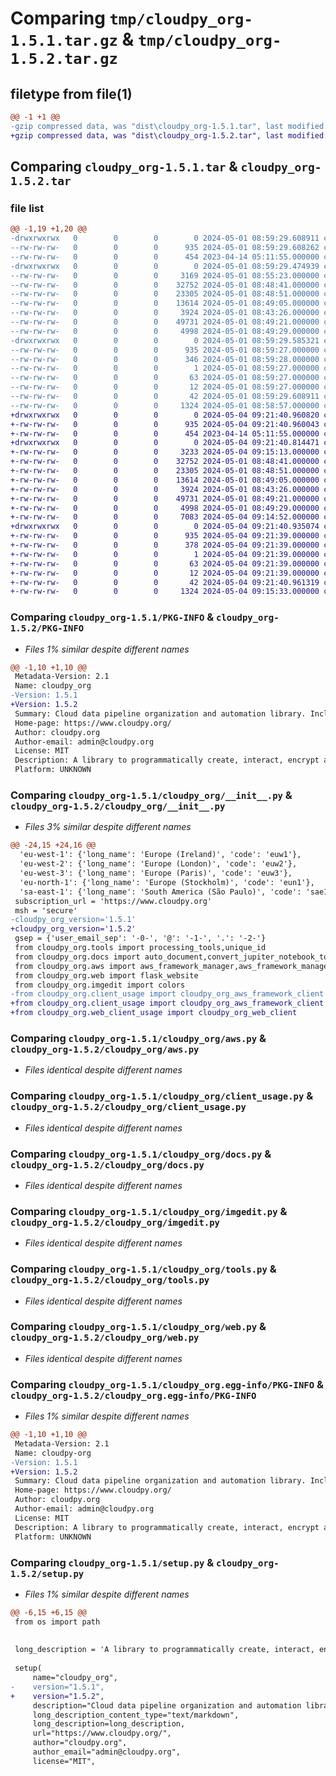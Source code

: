 # Comparing `tmp/cloudpy_org-1.5.1.tar.gz` & `tmp/cloudpy_org-1.5.2.tar.gz`

## filetype from file(1)

```diff
@@ -1 +1 @@
-gzip compressed data, was "dist\cloudpy_org-1.5.1.tar", last modified: Wed May  1 08:59:29 2024, max compression
+gzip compressed data, was "dist\cloudpy_org-1.5.2.tar", last modified: Sat May  4 09:21:40 2024, max compression
```

## Comparing `cloudpy_org-1.5.1.tar` & `cloudpy_org-1.5.2.tar`

### file list

```diff
@@ -1,19 +1,20 @@
-drwxrwxrwx   0        0        0        0 2024-05-01 08:59:29.608911 cloudpy_org-1.5.1/
--rw-rw-rw-   0        0        0      935 2024-05-01 08:59:29.608262 cloudpy_org-1.5.1/PKG-INFO
--rw-rw-rw-   0        0        0      454 2023-04-14 05:11:55.000000 cloudpy_org-1.5.1/README.md
-drwxrwxrwx   0        0        0        0 2024-05-01 08:59:29.474939 cloudpy_org-1.5.1/cloudpy_org/
--rw-rw-rw-   0        0        0     3169 2024-05-01 08:55:23.000000 cloudpy_org-1.5.1/cloudpy_org/__init__.py
--rw-rw-rw-   0        0        0    32752 2024-05-01 08:48:41.000000 cloudpy_org-1.5.1/cloudpy_org/aws.py
--rw-rw-rw-   0        0        0    23305 2024-05-01 08:48:51.000000 cloudpy_org-1.5.1/cloudpy_org/client_usage.py
--rw-rw-rw-   0        0        0    13614 2024-05-01 08:49:05.000000 cloudpy_org-1.5.1/cloudpy_org/docs.py
--rw-rw-rw-   0        0        0     3924 2024-05-01 08:43:26.000000 cloudpy_org-1.5.1/cloudpy_org/imgedit.py
--rw-rw-rw-   0        0        0    49731 2024-05-01 08:49:21.000000 cloudpy_org-1.5.1/cloudpy_org/tools.py
--rw-rw-rw-   0        0        0     4998 2024-05-01 08:49:29.000000 cloudpy_org-1.5.1/cloudpy_org/web.py
-drwxrwxrwx   0        0        0        0 2024-05-01 08:59:29.585321 cloudpy_org-1.5.1/cloudpy_org.egg-info/
--rw-rw-rw-   0        0        0      935 2024-05-01 08:59:27.000000 cloudpy_org-1.5.1/cloudpy_org.egg-info/PKG-INFO
--rw-rw-rw-   0        0        0      346 2024-05-01 08:59:28.000000 cloudpy_org-1.5.1/cloudpy_org.egg-info/SOURCES.txt
--rw-rw-rw-   0        0        0        1 2024-05-01 08:59:27.000000 cloudpy_org-1.5.1/cloudpy_org.egg-info/dependency_links.txt
--rw-rw-rw-   0        0        0       63 2024-05-01 08:59:27.000000 cloudpy_org-1.5.1/cloudpy_org.egg-info/requires.txt
--rw-rw-rw-   0        0        0       12 2024-05-01 08:59:27.000000 cloudpy_org-1.5.1/cloudpy_org.egg-info/top_level.txt
--rw-rw-rw-   0        0        0       42 2024-05-01 08:59:29.608911 cloudpy_org-1.5.1/setup.cfg
--rw-rw-rw-   0        0        0     1324 2024-05-01 08:58:57.000000 cloudpy_org-1.5.1/setup.py
+drwxrwxrwx   0        0        0        0 2024-05-04 09:21:40.960820 cloudpy_org-1.5.2/
+-rw-rw-rw-   0        0        0      935 2024-05-04 09:21:40.960043 cloudpy_org-1.5.2/PKG-INFO
+-rw-rw-rw-   0        0        0      454 2023-04-14 05:11:55.000000 cloudpy_org-1.5.2/README.md
+drwxrwxrwx   0        0        0        0 2024-05-04 09:21:40.814471 cloudpy_org-1.5.2/cloudpy_org/
+-rw-rw-rw-   0        0        0     3233 2024-05-04 09:15:13.000000 cloudpy_org-1.5.2/cloudpy_org/__init__.py
+-rw-rw-rw-   0        0        0    32752 2024-05-01 08:48:41.000000 cloudpy_org-1.5.2/cloudpy_org/aws.py
+-rw-rw-rw-   0        0        0    23305 2024-05-01 08:48:51.000000 cloudpy_org-1.5.2/cloudpy_org/client_usage.py
+-rw-rw-rw-   0        0        0    13614 2024-05-01 08:49:05.000000 cloudpy_org-1.5.2/cloudpy_org/docs.py
+-rw-rw-rw-   0        0        0     3924 2024-05-01 08:43:26.000000 cloudpy_org-1.5.2/cloudpy_org/imgedit.py
+-rw-rw-rw-   0        0        0    49731 2024-05-01 08:49:21.000000 cloudpy_org-1.5.2/cloudpy_org/tools.py
+-rw-rw-rw-   0        0        0     4998 2024-05-01 08:49:29.000000 cloudpy_org-1.5.2/cloudpy_org/web.py
+-rw-rw-rw-   0        0        0     7083 2024-05-04 09:14:52.000000 cloudpy_org-1.5.2/cloudpy_org/web_client_usage.py
+drwxrwxrwx   0        0        0        0 2024-05-04 09:21:40.935074 cloudpy_org-1.5.2/cloudpy_org.egg-info/
+-rw-rw-rw-   0        0        0      935 2024-05-04 09:21:39.000000 cloudpy_org-1.5.2/cloudpy_org.egg-info/PKG-INFO
+-rw-rw-rw-   0        0        0      378 2024-05-04 09:21:39.000000 cloudpy_org-1.5.2/cloudpy_org.egg-info/SOURCES.txt
+-rw-rw-rw-   0        0        0        1 2024-05-04 09:21:39.000000 cloudpy_org-1.5.2/cloudpy_org.egg-info/dependency_links.txt
+-rw-rw-rw-   0        0        0       63 2024-05-04 09:21:39.000000 cloudpy_org-1.5.2/cloudpy_org.egg-info/requires.txt
+-rw-rw-rw-   0        0        0       12 2024-05-04 09:21:39.000000 cloudpy_org-1.5.2/cloudpy_org.egg-info/top_level.txt
+-rw-rw-rw-   0        0        0       42 2024-05-04 09:21:40.961319 cloudpy_org-1.5.2/setup.cfg
+-rw-rw-rw-   0        0        0     1324 2024-05-04 09:15:33.000000 cloudpy_org-1.5.2/setup.py
```

### Comparing `cloudpy_org-1.5.1/PKG-INFO` & `cloudpy_org-1.5.2/PKG-INFO`

 * *Files 1% similar despite different names*

```diff
@@ -1,10 +1,10 @@
 Metadata-Version: 2.1
 Name: cloudpy_org
-Version: 1.5.1
+Version: 1.5.2
 Summary: Cloud data pipeline organization and automation library. Includes AWS framework manager API.
 Home-page: https://www.cloudpy.org/
 Author: cloudpy.org
 Author-email: admin@cloudpy.org
 License: MIT
 Description: A library to programmatically create, interact, encrypt and automate your data pipelines making it simple to scale to the most popular cloud plattforms.
 Platform: UNKNOWN
```

### Comparing `cloudpy_org-1.5.1/cloudpy_org/__init__.py` & `cloudpy_org-1.5.2/cloudpy_org/__init__.py`

 * *Files 3% similar despite different names*

```diff
@@ -24,15 +24,16 @@
  'eu-west-1': {'long_name': 'Europe (Ireland)', 'code': 'euw1'},
  'eu-west-2': {'long_name': 'Europe (London)', 'code': 'euw2'},
  'eu-west-3': {'long_name': 'Europe (Paris)', 'code': 'euw3'},
  'eu-north-1': {'long_name': 'Europe (Stockholm)', 'code': 'eun1'},
  'sa-east-1': {'long_name': 'South America (São Paulo)', 'code': 'sae1'}}
 subscription_url = 'https://www.cloudpy.org'
 msh = 'secure'
-cloudpy_org_version='1.5.1'
+cloudpy_org_version='1.5.2'
 gsep = {'user_email_sep': '-0-', '@': '-1-', '.': '-2-'}
 from cloudpy_org.tools import processing_tools,unique_id
 from cloudpy_org.docs import auto_document,convert_jupiter_notebook_to_html,documentation_from_folder
 from cloudpy_org.aws import aws_framework_manager,aws_framework_manager_client,gen_aws_auth_token,gen_new_service_token,configure_aws,get_my_aws_service_token,authenticate_with_token,delete_biscuit,co_token_auth
 from cloudpy_org.web import flask_website
 from cloudpy_org.imgedit import colors
-from cloudpy_org.client_usage import cloudpy_org_aws_framework_client
+from cloudpy_org.client_usage import cloudpy_org_aws_framework_client
+from cloudpy_org.web_client_usage import cloudpy_org_web_client
```

### Comparing `cloudpy_org-1.5.1/cloudpy_org/aws.py` & `cloudpy_org-1.5.2/cloudpy_org/aws.py`

 * *Files identical despite different names*

### Comparing `cloudpy_org-1.5.1/cloudpy_org/client_usage.py` & `cloudpy_org-1.5.2/cloudpy_org/client_usage.py`

 * *Files identical despite different names*

### Comparing `cloudpy_org-1.5.1/cloudpy_org/docs.py` & `cloudpy_org-1.5.2/cloudpy_org/docs.py`

 * *Files identical despite different names*

### Comparing `cloudpy_org-1.5.1/cloudpy_org/imgedit.py` & `cloudpy_org-1.5.2/cloudpy_org/imgedit.py`

 * *Files identical despite different names*

### Comparing `cloudpy_org-1.5.1/cloudpy_org/tools.py` & `cloudpy_org-1.5.2/cloudpy_org/tools.py`

 * *Files identical despite different names*

### Comparing `cloudpy_org-1.5.1/cloudpy_org/web.py` & `cloudpy_org-1.5.2/cloudpy_org/web.py`

 * *Files identical despite different names*

### Comparing `cloudpy_org-1.5.1/cloudpy_org.egg-info/PKG-INFO` & `cloudpy_org-1.5.2/cloudpy_org.egg-info/PKG-INFO`

 * *Files 1% similar despite different names*

```diff
@@ -1,10 +1,10 @@
 Metadata-Version: 2.1
 Name: cloudpy-org
-Version: 1.5.1
+Version: 1.5.2
 Summary: Cloud data pipeline organization and automation library. Includes AWS framework manager API.
 Home-page: https://www.cloudpy.org/
 Author: cloudpy.org
 Author-email: admin@cloudpy.org
 License: MIT
 Description: A library to programmatically create, interact, encrypt and automate your data pipelines making it simple to scale to the most popular cloud plattforms.
 Platform: UNKNOWN
```

### Comparing `cloudpy_org-1.5.1/setup.py` & `cloudpy_org-1.5.2/setup.py`

 * *Files 1% similar despite different names*

```diff
@@ -6,15 +6,15 @@
 from os import path
 
 
 long_description = 'A library to programmatically create, interact, encrypt and automate your data pipelines making it simple to scale to the most popular cloud plattforms.'
 
 setup(
     name="cloudpy_org",
-    version="1.5.1",
+    version="1.5.2",
     description="Cloud data pipeline organization and automation library. Includes AWS framework manager API.",
     long_description_content_type="text/markdown",
     long_description=long_description,
     url="https://www.cloudpy.org/",
     author="cloudpy.org",
     author_email="admin@cloudpy.org",
     license="MIT",
```

